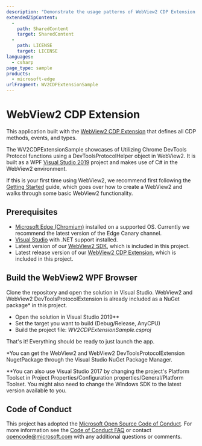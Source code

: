 ```yaml
---
description: "Demonstrate the usage patterns of WebView2 CDP Extension in WPF."
extendedZipContent:
  -
    path: SharedContent
    target: SharedContent
  -
    path: LICENSE
    target: LICENSE
languages:
  - csharp
page_type: sample
products:
  - microsoft-edge
urlFragment: WV2CDPExtensionSample
---
```

# WebView2 CDP Extension

This application built with the [WebView2 CDP Extension](https://aka.ms/webviewcdp) that defines all CDP methods, events, and types.

The WV2CDPExtensionSample showcases of Utilizing Chrome DevTools Protocol functions using a DevToolsProtocolHelper object in WebView2. It is built as a WPF [Visual Studio 2019](https://visualstudio.microsoft.com/vs/) project and makes use of C# in the WebView2 environment.

If this is your first time using WebView2, we recommend first following the [Getting Started](https://docs.microsoft.com/microsoft-edge/webview2/gettingstarted/wpf) guide, which goes over how to create a WebView2 and walks through some basic WebView2 functionality.

## Prerequisites

- [Microsoft Edge (Chromium)](https://www.microsoftedgeinsider.com/download/) installed on a supported OS. Currently we recommend the latest version of the Edge Canary channel.
- [Visual Studio](https://visualstudio.microsoft.com/vs/) with .NET support installed.
- Latest version of our [WebView2 SDK](https://aka.ms/webviewnuget), which is included in this project.
- Latest release version of our [WebView2 CDP Extension](https://aka.ms/webviewcdpnuget), which is included in this project.

## Build the WebView2 WPF Browser

Clone the repository and open the solution in Visual Studio. WebView2 and WebView2 DevToolsProtocolExtension is already included as a NuGet package* in this project.

- Open the solution in Visual Studio 2019**
- Set the target you want to build (Debug/Release, AnyCPU)
- Build the project file: _WV2CDPExtensionSample.csproj_

That's it! Everything should be ready to just launch the app.

*You can get the WebView2 and WebView2 DevToolsProtocolExtension NugetPackage through the Visual Studio NuGet Package Manager.

**You can also use Visual Studio 2017 by changing the project's Platform Toolset in Project Properties/Configuration properties/General/Platform Toolset. You might also need to change the Windows SDK to the latest version available to you.

## Code of Conduct

This project has adopted the [Microsoft Open Source Code of Conduct](https://opensource.microsoft.com/codeofconduct/). For more information see the [Code of Conduct FAQ](https://opensource.microsoft.com/codeofconduct/faq/) or contact opencode@microsoft.com with any additional questions or comments.
